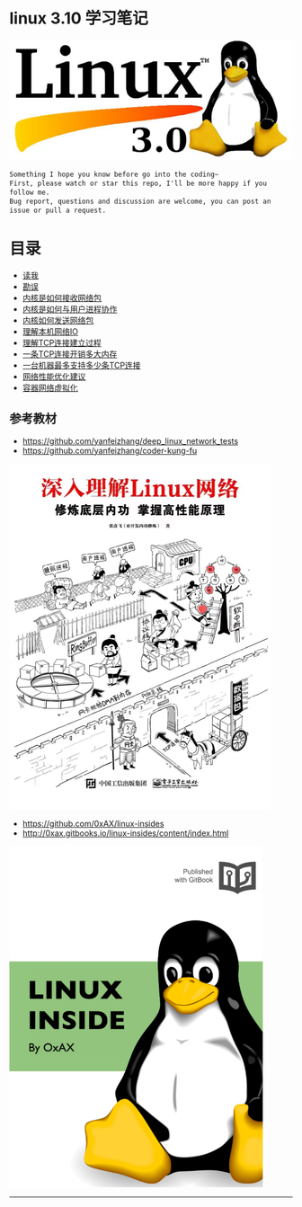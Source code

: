 # linux 3.10 学习笔记

![20220902_212040_23](image/20220902_212040_23.png) 

```
Something I hope you know before go into the coding~
First, please watch or star this repo, I'll be more happy if you follow me.
Bug report, questions and discussion are welcome, you can post an issue or pull a request.
```


# 目录

* [读我](docs/README.md)
* [勘误](docs/勘误.md)
* [内核是如何接收网络包](docs/内核是如何接收网络包.md)
* [内核是如何与用户进程协作](docs/内核是如何与用户进程协作.md)
* [内核如何发送网络包](docs/内核如何发送网络包.md)
* [理解本机网络IO](docs/理解本机网络IO.md)
* [理解TCP连接建立过程](docs/理解TCP连接建立过程.md)
* [一条TCP连接开销多大内存](docs/一条TCP连接开销多大内存.md)
* [一台机器最多支持多少条TCP连接](docs/一台机器最多支持多少条TCP连接.md)
* [网络性能优化建议](docs/网络性能优化建议.md)
* [容器网络虚拟化](docs/容器网络虚拟化.md)






## 参考教材

* <https://github.com/yanfeizhang/deep_linux_network_tests>
* <https://github.com/yanfeizhang/coder-kung-fu>

![20220902_211807_53](image/20220902_211807_53.png)

* <https://github.com/0xAX/linux-insides>
* <http://0xax.gitbooks.io/linux-insides/content/index.html>

![20220902_211820_93](image/20220902_211820_93.png)

---
